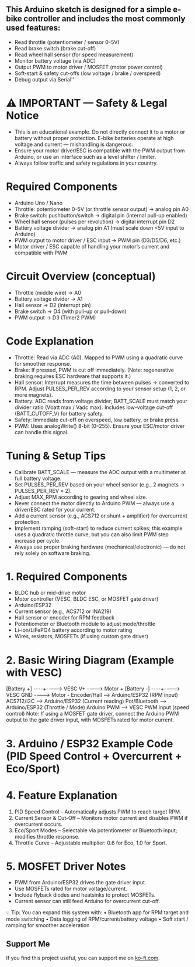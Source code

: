 ## This Arduino sketch is designed for a simple e-bike controller and includes the most commonly used features:
- Read throttle (potentiometer / sensor 0–5V)
- Read brake switch (brake cut-off)
- Read wheel hall sensor (for speed measurement)
- Monitor battery voltage (via ADC)
- Output PWM to motor driver / MOSFET (motor power control)
- Soft-start & safety cut-offs (low voltage / brake / overspeed)
- Debug output via Serial'''
# ⚠️ IMPORTANT — Safety & Legal Notice
- This is an educational example. Do not directly connect it to a motor or battery without proper protection. E-bike batteries operate at high voltage and current — mishandling is dangerous.
- Ensure your motor driver/ESC is compatible with the PWM output from Arduino, or use an interface such as a level shifter / limiter.
- Always follow traffic and safety regulations in your country.
# Required Components
- Arduino Uno / Nano
- Throttle: potentiometer 0–5V (or throttle sensor output) → analog pin A0
- Brake switch: pushbutton/switch → digital pin (internal pull-up enabled)
- Wheel hall sensor (pulses per revolution) → digital interrupt pin D2
- Battery voltage divider → analog pin A1 (must scale down <5V input to Arduino)
- PWM output to motor driver / ESC input → PWM pin (D3/D5/D6, etc.)
- Motor driver / ESC capable of handling your motor’s current and compatible with PWM
# Circuit Overview (conceptual)
- Throttle (middle wire) → A0
- Battery voltage divider → A1
- Hall sensor → D2 (interrupt pin)
- Brake switch → D4 (with pull-up or pull-down)
- PWM output → D3 (Timer2 PWM)
# Code Explanation
- Throttle: Read via ADC (A0). Mapped to PWM using a quadratic curve for smoother response.
- Brake: If pressed, PWM is cut off immediately. (Note: regenerative braking requires ESC hardware that supports it.)
- Hall sensor: Interrupt measures the time between pulses → converted to RPM. Adjust PULSES_PER_REV according to your sensor setup (1, 2, or more magnets).
- Battery: ADC reads from voltage divider; BATT_SCALE must match your divider ratio (Vbatt max / Vadc max). Includes low-voltage cut-off (BATT_CUTOFF_V) for battery safety.
- Safety: Immediate cut-off on overspeed, low battery, or brake press.
- PWM: Uses analogWrite() 8-bit (0–255). Ensure your ESC/motor driver can handle this signal.
# Tuning & Setup Tips
- Calibrate BATT_SCALE — measure the ADC output with a multimeter at full battery voltage.
- Set PULSES_PER_REV based on your wheel sensor (e.g., 2 magnets → PULSES_PER_REV = 2).
- Adjust MAX_RPM according to gearing and wheel size.
- Never connect the motor directly to Arduino PWM — always use a driver/ESC rated for your current.
- Add a current sensor (e.g., ACS712 or shunt + amplifier) for overcurrent protection.
- Implement ramping (soft-start) to reduce current spikes; this example uses a quadratic throttle curve, but you can also limit PWM step increase per cycle.
- Always use proper braking hardware (mechanical/electronic) — do not rely solely on software braking.
# 1. Required Components
-	BLDC hub or mid-drive motor
-	Motor controller (VESC, BLDC ESC, or MOSFET gate driver)
-	Arduino/ESP32
-	Current sensor (e.g., ACS712 or INA219)
-	Hall sensor or encoder for RPM feedback
-	Potentiometer or Bluetooth module to adjust mode/throttle
-	Li-ion/LiFePO4 battery according to motor rating
-	Wires, resistors, MOSFETs (if using custom gate driver)
 
# 2. Basic Wiring Diagram (Example with VESC)
[Battery +] ----+----> VESC V+  ----> Motor +
[Battery -] ----+----> VESC GND ----> Motor -
Encoder/Hall --> Arduino/ESP32 (RPM input)
ACS712/I2C   --> Arduino/ESP32 (Current reading)
Pot/Bluetooth --> Arduino/ESP32 (Throttle / Mode)
Arduino PWM   --> VESC PWM input (speed control)
Note: If using a MOSFET gate driver, connect the Arduino PWM output to the gate driver input, with MOSFETs rated for motor current.
 
# 3. Arduino / ESP32 Example Code (PID Speed Control + Overcurrent + Eco/Sport)

# 4. Feature Explanation
1.	PID Speed Control – Automatically adjusts PWM to reach target RPM.
2.	Current Sensor & Cut-Off – Monitors motor current and disables PWM if overcurrent occurs.
3.	Eco/Sport Modes – Selectable via potentiometer or Bluetooth input; modifies throttle response.
4.	Throttle Curve – Adjustable multiplier: 0.6 for Eco, 1.0 for Sport.
 
# 5. MOSFET Driver Notes
-	PWM from Arduino/ESP32 drives the gate driver input.
-	Use MOSFETs rated for motor voltage/current.
-	Include flyback diodes and heatsinks to protect MOSFETs.
-	Current sensor can still feed Arduino for overcurrent cut-off.
 
💡 Tip:
You can expand this system with:
•	Bluetooth app for RPM target and mode switching
•	Data logging of RPM/current/battery voltage
•	Soft start / ramping for smoother acceleration
## Support Me
If you find this project useful, you can support me on [ko-fi.com](https://www.ko-fi.com/codesnack).
